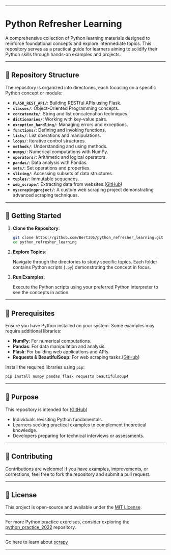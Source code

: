 
---

# Python Refresher Learning

A comprehensive collection of Python learning materials designed to reinforce foundational concepts and explore intermediate topics. This repository serves as a practical guide for learners aiming to solidify their Python skills through hands-on examples and projects.

---

## 📁 Repository Structure

The repository is organized into directories, each focusing on a specific Python concept or module:

* **`FLASK_REST_API/`**: Building RESTful APIs using Flask.
* **`classes/`**: Object-Oriented Programming concepts.
* **`concatenate/`**: String and list concatenation techniques.
* **`dictionaries/`**: Working with key-value pairs.
* **`exception_handling/`**: Managing errors and exceptions.
* **`functions/`**: Defining and invoking functions.
* **`lists/`**: List operations and manipulations.
* **`loops/`**: Iterative control structures.
* **`methods/`**: Understanding and using methods.
* **`numpy/`**: Numerical computations with NumPy.
* **`operators/`**: Arithmetic and logical operators.
* **`pandas/`**: Data analysis with Pandas.
* **`sets/`**: Set operations and properties.
* **`slicing/`**: Accessing subsets of data structures.
* **`tuples/`**: Immutable sequences.
* **`web_scrape/`**: Extracting data from websites.([GitHub][1])
* **`myscrapingproject/`**: A custom web scraping project demonstrating advanced scraping techniques.

---

## 📌 Getting Started

1. **Clone the Repository**:

   ```bash
   git clone https://github.com/Bert305/python_refresher_learning.git
   cd python_refresher_learning
   ```

2. **Explore Topics**:

   Navigate through the directories to study specific topics. Each folder contains Python scripts (`.py`) demonstrating the concept in focus.

3. **Run Examples**:

   Execute the Python scripts using your preferred Python interpreter to see the concepts in action.

---

## 🧰 Prerequisites

Ensure you have Python installed on your system. Some examples may require additional libraries:

* **NumPy**: For numerical computations.
* **Pandas**: For data manipulation and analysis.
* **Flask**: For building web applications and APIs.
* **Requests & BeautifulSoup**: For web scraping tasks.([GitHub][2])

Install the required libraries using `pip`:

```bash
pip install numpy pandas flask requests beautifulsoup4
```

---

## 🎯 Purpose

This repository is intended for:([GitHub][3])

* Individuals revisiting Python fundamentals.
* Learners seeking practical examples to complement theoretical knowledge.
* Developers preparing for technical interviews or assessments.

---

## 🤝 Contributing

Contributions are welcome! If you have examples, improvements, or corrections, feel free to fork the repository and submit a pull request.

---

## 📄 License

This project is open-source and available under the [MIT License](LICENSE).

---

For more Python practice exercises, consider exploring the [python\_practice\_2022](https://github.com/Bert305/python_practice_2022) repository.

---

Go here to learn about <a href="https://chatgpt.com/share/681bbaa9-9f80-800f-a325-60904ebb989e">scrapy</a>

---

[1]: https://github.com/tecladocode/python-refresher?utm_source=chatgpt.com "A Python refresher section for all our courses - GitHub"
[2]: https://github.com/junyanyao/ISLR_Python?utm_source=chatgpt.com "GitHub - junyanyao/ISLR_Python: Introduction to Statistical Learning ..."
[3]: https://github.com/msmarroquin/Python-Jupyter-Basics?utm_source=chatgpt.com "GitHub - msmarroquin/Python-Jupyter-Basics: This repository houses my ..."


